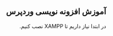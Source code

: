
<div dir="rtl" align="right">
  <h2> آموزش افزونه نویسی وردپرس</h2>
  در ابتدا نیاز داریم تا XAMPP نصب کنیم.
  </div>
